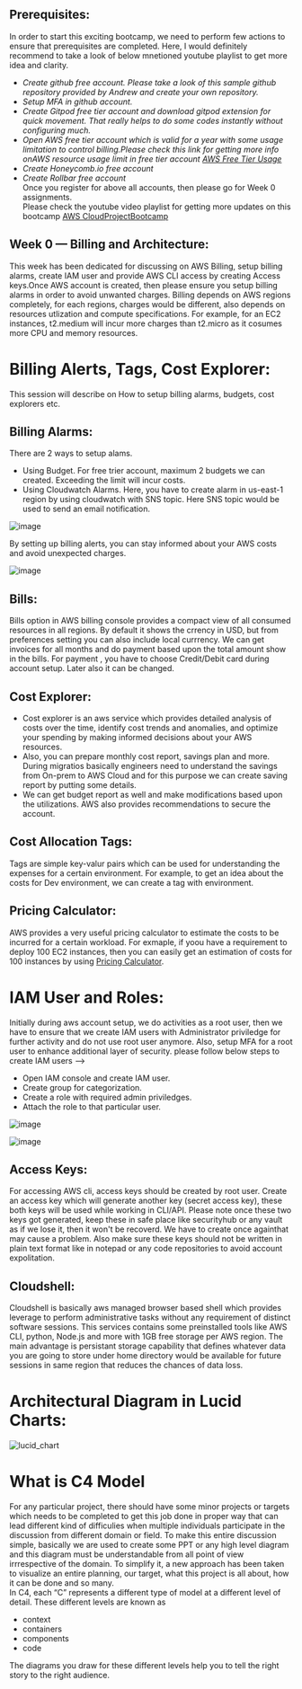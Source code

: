 ## **Prerequisites:**  
In order to start this exciting bootcamp, we need to perform few actions to ensure that prerequisites are completed.
Here, I would definitely recommend to take a look of below mnetioned youtube playlist to get more idea and clarity.  
- *Create github free account. Please take a look of this sample github repository provided by Andrew and create your own repository.* 
- *Setup MFA in github account.*  
- *Create Gitpod free tier account and download gitpod extension for quick movement. That really helps to do some codes instantly without configuring much.*  
- *Open AWS free tier account which is valid for a year with some usage limitation to control billing.Please check this link for getting more info onAWS resource usage limit in free tier account [AWS Free Tier Usage](https://aws.amazon.com/free/?all-free-tier.sort-by=item.additionalFields.SortRank&all-free-tier.sort-order=asc&awsf.Free%20Tier%20Types=*all&awsf.Free%20Tier%20Categories=*all)*  
- *Create Honeycomb.io free account*  
- *Create Rollbar free account*  
Once you register for above all accounts, then please go for Week 0 assignments.  
Please check the youtube video playlist for getting more updates on this bootcamp [AWS CloudProjectBootcamp](https://www.youtube.com/playlist?list=PLBfufR7vyJJ7k25byhRXJldB5AiwgNnWv)  

## Week 0 — Billing and Architecture:  
This week has been dedicated for discussing on AWS Billing, setup billing alarms, create IAM user and provide AWS CLI access by creating Access keys.Once AWS account is created, then please ensure you setup billing alarms in order to avoid unwanted charges. Billing depends on AWS regions completely, for each regions, charges would be different, also depends on resources utlization and compute specifications. For example, for an EC2 instances, t2.medium will incur more charges than t2.micro as it cosumes more CPU and memory resources.  

# **Billing Alerts, Tags, Cost Explorer:**  
This session will describe on How to setup billing alarms, budgets, cost explorers etc.  
## **Billing Alarms**:  
There are 2 ways to setup alams.  
- Using Budget. For free trier account, maximum 2 budgets we can created. Exceeding the limit will incur costs.  
- Using Cloudwatch Alarms. Here, you have to create alarm in us-east-1 region by using cloudwatch with SNS topic. Here SNS topic would be used to send an email notification. 
 
![image](https://user-images.githubusercontent.com/67305577/219559078-910c79d2-bf77-463d-934d-6757200eee71.png)
 
By setting up billing alerts, you can stay informed about your AWS costs and avoid unexpected charges.  

![image](https://user-images.githubusercontent.com/67305577/219075632-8973e54c-ea21-49dc-a955-b0484dac3fc2.png)    

## **Bills**:  
Bills option in AWS billing console provides a compact view of all consumed resources in all regions. By default it shows the crrency in USD, but from preferences setting you can also include local currrency. We can get invoices for all months and do payment based upon the total amount show in the bills. For payment , you have to choose Credit/Debit card during account setup. Later also it can be changed.

## **Cost Explorer**:  
- Cost explorer is an aws service which provides detailed analysis of costs over the time, identify cost trends and anomalies, and optimize your spending by making informed decisions about your AWS resources.  
- Also, you can prepare monthly cost report, savings plan and more. During migratios basically engineers need to understand the savings from On-prem to AWS Cloud and for this purpose we can create saving report by putting some details.  
- We can get budget report as well and make modifications based upon the utilizations. AWS also provides recommendations to secure the account.  

## **Cost Allocation Tags**:  
Tags are simple key-valur pairs which can be used for understanding the expenses for a certain environment. For example, to get an idea about the costs for Dev environment, we can create a tag with environment.

## **Pricing Calculator**:  
AWS provides a very useful pricing calculator to estimate the costs to be incurred for a certain workload. For exmaple, if yoou have a requirement to deploy 100 EC2 instances, then you can easily get an estimation of costs for 100 instances by using [Pricing Calculator](https://calculator.aws/#/).  

# **IAM User and Roles**:  
Initially during aws account setup, we do activities as a root user, then we have to ensure that we create IAM users with Administrator priviledge for further activity and do not use root user anymore. Also, setup MFA for a root user to enhance additional layer of security. please follow below steps to create IAM users -->  
- Open IAM console and create IAM user.
- Create group for categorization.
- Create a role with required admin priviledges.
- Attach the role to that particular user.  

![image](https://user-images.githubusercontent.com/67305577/219557476-452513f3-f8fb-4a56-8fd4-6ca409679765.png)

![image](https://user-images.githubusercontent.com/67305577/219076623-302d2b75-278b-44f1-9b26-d967d5d73fa6.png)

## **Access Keys**:  
For accessing AWS cli, access keys should be created by root user. Create an access key which will generate another key (secret access key), these both keys will be used while working in CLI/API. Please note once these two keys got generated, keep these in safe place like securityhub or any vault as if we lose it, then it won't be recoverd. We have to create once againthat may cause a problem. Also make sure these keys should not be written in plain text format like in notepad or any code repositories to avoid account expolitation.  

## **Cloudshell**:  
Cloudshell is basically aws managed browser based shell which provides leverage to perform administrative tasks without any requirement of distinct software sessions. This services contains some preinstalled tools like AWS CLI, python, Node.js and more with 1GB free storage per AWS region. The main advantage is persistant storage capability that defines whatever data you are going to store under home directory would be available for future sessions in same region that reduces the chances of data loss.

# **Architectural Diagram in Lucid Charts**:  

![lucid_chart](https://user-images.githubusercontent.com/67305577/219072734-d8ea7f6b-2052-4545-8fc2-c42264deb1b8.png)  

# **What is C4 Model**  

For any particular project, there should have some minor projects or targets which needs to be completed to get this job done in proper way that can lead different kind of difficulies when multiple individuals participate in the discussion from different domain or field. To make this entire discussion simple, basically we are used to create some PPT or any high level diagram and this diagram must be understandable from all point of view irrrespective of the domain. To simplify it, a new approach has been taken to visualize an entire planning, our target, what this project is all about, how it can be done and so many.  
In C4, each “C” represents a different type of model at a different level of detail. These different levels are known as  
- context
- containers
- components
- code  

The diagrams you draw for these different levels help you to tell the right story to the right audience.
